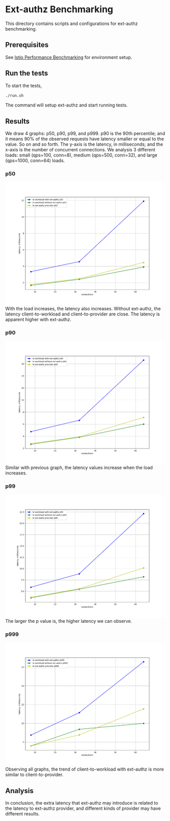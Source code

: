 # Ext-authz Benchmarking

This directory contains scripts and configurations for ext-authz benchmarking.

## Prerequisites

See [Istio Performance Benchmarking](https://github.com/istio/tools/tree/master/perf/benchmark) for environment setup.

## Run the tests

To start the tests,

```bash
./run.sh
```

The command will setup ext-authz and start running tests.

## Results

We draw 4 graphs: p50, p90, p99, and p999. p90 is the 90th percentile; and it means 90% of the observed requests have latency smaller or equal to the value. So on and so forth. The y-axis is the latency, in milliseconds; and the x-axis is the number of concurrent connections. We analysis 3 different loads: small (qps=100, conn=8), medium (qps=500, conn=32), and large (qps=1000, conn=64) loads.

### p50

![](./results/p50.png) </br>
With the load increases, the latency also increases. Without ext-authz, the latency client-to-workload and client-to-provider are close. The latency is apparent higher with ext-authz.

### p90

![](./results/p90.png) </br>
Similar with previous graph, the latency values increase when the load increases.

### p99

![](./results/p99.png) </br>
The larger the p value is, the higher latency we can observe.

### p999

![](./results/p999.png) </br>
Observing all graphs, the trend of client-to-workload with ext-authz is more similar to client-to-provider.

## Analysis

In conclusion, the extra latency that ext-authz may introduce is related to the latency to ext-authz provider, and different kinds of provider may have different results.